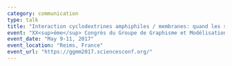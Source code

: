 ```yaml
---
category: communication
type: talk
title: "Interaction cyclodextrines amphiphiles / membranes: quand les simulations de DM longues complètent la biophysique expérimentale"
event: "XX<sup>éme</sup> Congrès du Groupe de Graphisme et Modélisation Moléculaire"
event_date: "May 9-11, 2017"
event_location: "Reims, France"
event_url: "https://ggmm2017.sciencesconf.org/"
---
```

